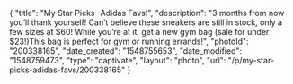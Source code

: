 {
    "title": "My Star Picks -Adidas Favs!",
    "description": "3 months from now you’ll thank yourself! Can’t believe these sneakers are still in stock, only a few sizes at $60! While you’re at it, get a new gym bag (sale for under $23!)This bag is perfect for gym or running errands!",
    "photoId": "200338165",
    "date_created": "1548755653",
    "date_modified": "1548759473",
    "type": "captivate",
    "layout": "photo",
    "url": "\/p\/my-star-picks-adidas-favs\/200338165"
}